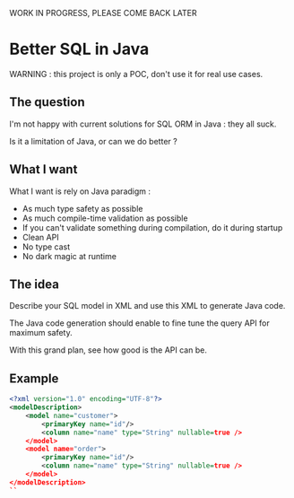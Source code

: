 WORK IN PROGRESS, PLEASE COME BACK LATER

# Better SQL in Java

WARNING : this project is only a POC, don't use it for real use cases.

## The question

I'm not happy with current solutions for SQL ORM in Java : they all suck.

Is it a limitation of Java, or can we do better ?

## What I want

What I want is rely on Java paradigm :

- As much type safety as possible
- As much compile-time validation as possible
- If you can't validate something during compilation, do it during startup 
- Clean API
- No type cast
- No dark magic at runtime

## The idea

Describe your SQL model in XML and use this XML to generate Java code.

The Java code generation should enable to fine tune the query API for maximum safety.

With this grand plan, see how good is the API can be.

## Example

```xml
<?xml version="1.0" encoding="UTF-8"?>
<modelDescription>
    <model name="customer">
        <primaryKey name="id"/>
        <column name="name" type="String" nullable=true />
    </model>
    <model name="order">
        <primaryKey name="id"/>
        <column name="name" type="String" nullable=true />
    </model>
</modelDescription>
``